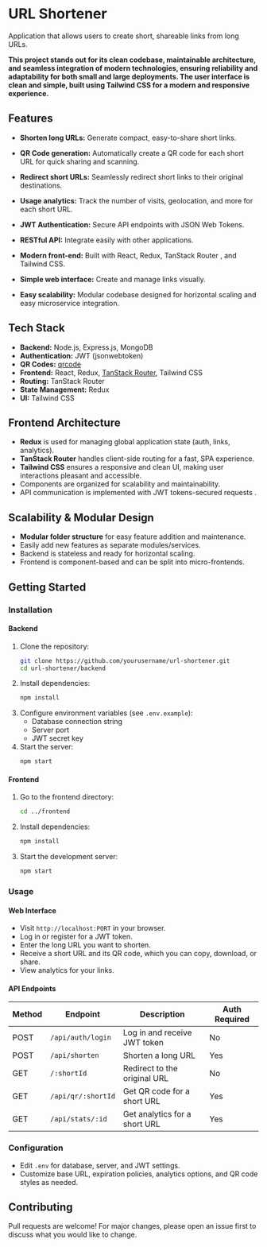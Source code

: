 # URL Shortener

Application that allows users to create short, shareable links from long URLs.

**This project stands out for its clean codebase, maintainable architecture, and seamless integration of modern technologies, ensuring reliability and adaptability for both small and large deployments. The user interface is clean and simple, built using Tailwind CSS for a modern and responsive experience.**

## Features

- **Shorten long URLs:** Generate compact, easy-to-share short links.
- **QR Code generation:** Automatically create a QR code for each short URL for quick sharing and scanning.
- **Redirect short URLs:** Seamlessly redirect short links to their original destinations.
- **Usage analytics:** Track the number of visits, geolocation, and more for each short URL.
  
- **JWT Authentication:** Secure API endpoints with JSON Web Tokens.
- **RESTful API:** Integrate easily with other applications.
- **Modern front-end:** Built with React, Redux, TanStack Router , and Tailwind CSS.
- **Simple web interface:** Create and manage links visually.
- **Easy scalability:** Modular codebase designed for horizontal scaling and easy microservice integration.

## Tech Stack

- **Backend:** Node.js, Express.js, MongoDB
- **Authentication:** JWT (jsonwebtoken)
- **QR Codes:** [qrcode](https://www.npmjs.com/package/qrcode)
- **Frontend:** React, Redux, [TanStack Router](https://tanstack.com/router), Tailwind CSS
- **Routing:** TanStack Router 
- **State Management:** Redux
- **UI:** Tailwind CSS

## Frontend Architecture

- **Redux** is used for managing global application state (auth, links, analytics).
- **TanStack Router** handles client-side routing for a fast, SPA experience.
- **Tailwind CSS** ensures a responsive and clean UI, making user interactions pleasant and accessible.
- Components are organized for scalability and maintainability.
- API communication is implemented with JWT tokens-secured requests .

## Scalability & Modular Design

- **Modular folder structure** for easy feature addition and maintenance.
- Easily add new features as separate modules/services.
- Backend is stateless and ready for horizontal scaling.
- Frontend is component-based and can be split into micro-frontends.

## Getting Started

### Installation

#### Backend

1. Clone the repository:
   ```bash
   git clone https://github.com/yourusername/url-shortener.git
   cd url-shortener/backend
   ```
2. Install dependencies:
   ```bash
   npm install
   ```
3. Configure environment variables (see `.env.example`):
   - Database connection string
   - Server port
   - JWT secret key
4. Start the server:
   ```bash
   npm start
   ```

#### Frontend

1. Go to the frontend directory:
   ```bash
   cd ../frontend
   ```
2. Install dependencies:
   ```bash
   npm install
   ```
3. Start the development server:
   ```bash
   npm start
   ```

### Usage

#### Web Interface

- Visit `http://localhost:PORT` in your browser.
- Log in or register for a JWT token.
- Enter the long URL you want to shorten.
- Receive a short URL and its QR code, which you can copy, download, or share.
- View analytics for your links.

#### API Endpoints

| Method | Endpoint           | Description                          | Auth Required |
|--------|--------------------|--------------------------------------|--------------|
| POST   | `/api/auth/login`  | Log in and receive JWT token         | No           |
| POST   | `/api/shorten`     | Shorten a long URL                   | Yes          |
| GET    | `/:shortId`        | Redirect to the original URL         | No           |
| GET    | `/api/qr/:shortId` | Get QR code for a short URL          | Yes          |
| GET    | `/api/stats/:id`   | Get analytics for a short URL        | Yes          |


### Configuration

- Edit `.env` for database, server, and JWT settings.
- Customize base URL, expiration policies, analytics options, and QR code styles as needed.

## Contributing

Pull requests are welcome! For major changes, please open an issue first to discuss what you would like to change.
